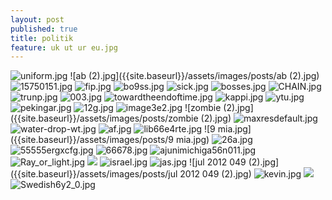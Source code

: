 ```yaml
---
layout: post
published: true
title: politik
feature: uk ut ur eu.jpg
---
```

![uniform.jpg]({{site.baseurl}}/assets/images/posts/uniform.jpg)
![ab (2).jpg]({{site.baseurl}}/assets/images/posts/ab (2).jpg)
![15750151.jpg]({{site.baseurl}}/assets/images/posts/15750151.jpg)
![fip.jpg]({{site.baseurl}}/assets/images/posts/fip.jpg)
![bo9ss.jpg]({{site.baseurl}}/assets/images/posts/bo9ss.jpg)
![sick.jpg]({{site.baseurl}}/assets/images/posts/sick.jpg)
![bosses.jpg]({{site.baseurl}}/assets/images/posts/bosses.jpg)
![CHAIN.jpg]({{site.baseurl}}/assets/images/posts/CHAIN.jpg)
![trunp.jpg]({{site.baseurl}}/assets/images/posts/trunp.jpg)
![003.jpg]({{site.baseurl}}/assets/images/posts/003.jpg)
![towardtheendoftime.jpg]({{site.baseurl}}/assets/images/posts/towardtheendoftime.jpg)
![kappi.jpg]({{site.baseurl}}/assets/images/posts/kappi.jpg)
![ytu.jpg]({{site.baseurl}}/assets/images/posts/ytu.jpg)
![pekingar.jpg]({{site.baseurl}}/assets/images/posts/pekingar.jpg)
![12g.jpg]({{site.baseurl}}/assets/images/posts/12g.jpg)
![image3e2.jpg]({{site.baseurl}}/assets/images/posts/image3e2.jpg)
![zombie (2).jpg]({{site.baseurl}}/assets/images/posts/zombie (2).jpg)
![maxresdefault.jpg]({{site.baseurl}}/assets/images/posts/maxresdefault.jpg)
![water-drop-wt.jpg]({{site.baseurl}}/assets/images/posts/water-drop-wt.jpg)
![af.jpg]({{site.baseurl}}/assets/images/posts/af.jpg)
![lib66e4rte.jpg]({{site.baseurl}}/assets/images/posts/lib66e4rte.jpg)
![9 mia.jpg]({{site.baseurl}}/assets/images/posts/9 mia.jpg)
![26a.jpg]({{site.baseurl}}/assets/images/posts/26a.jpg)
![55555ergxcfg.jpg]({{site.baseurl}}/assets/images/posts/55555ergxcfg.jpg)
![66678.jpg]({{site.baseurl}}/assets/images/posts/66678.jpg)
![ajunimichiga56n011.jpg]({{site.baseurl}}/assets/images/posts/ajunimichiga56n011.jpg)
![Ray_or_light.jpg]({{site.baseurl}}/assets/images/posts/Ray_or_light.jpg)
![]({{site.baseurl}}/assets/images/posts/Fotolia_40899204_5te5tfweSubscription_L.jpg)
![israel.jpg]({{site.baseurl}}/assets/images/posts/israel.jpg)
![jas.jpg]({{site.baseurl}}/assets/images/posts/jas.jpg)
![jul 2012 049 (2).jpg]({{site.baseurl}}/assets/images/posts/jul 2012 049 (2).jpg)
![kevin.jpg]({{site.baseurl}}/assets/images/posts/kevin.jpg)
![]({{site.baseurl}}/assets/images/posts/uk%20ut%20ur%20eu.jpg)
![Swedish6y2_0.jpg]({{site.baseurl}}/assets/images/posts/Swedish6y2_0.jpg)
